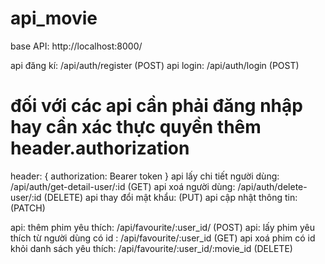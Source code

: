 # api_movie


base API: http://localhost:8000/

api đăng kí: /api/auth/register (POST)
api login: /api/auth/login (POST)
# đối với các api cần phải đăng nhập hay cần xác thực quyền thêm header.authorization
header: {
    authorization: Bearer token
}
api lấy chi tiết người dùng: /api/auth/get-detail-user/:id (GET)
api xoá người dùng: /api/auth/delete-user/:id (DELETE)
api thay đổi mật khẩu:   (PUT)
api cập nhật thông tin:   (PATCH)


api: thêm phim yêu thích: /api/favourite/:user_id/  (POST)
api: lấy phim yêu thích từ người dùng có id : /api/favourite/:user_id (GET)
api xoá phim có id khỏi danh sách yêu thích:  /api/favourite/:user_id/:movie_id (DELETE)